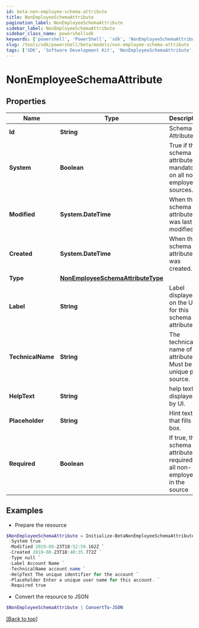 ```yaml
---
id: beta-non-employee-schema-attribute
title: NonEmployeeSchemaAttribute
pagination_label: NonEmployeeSchemaAttribute
sidebar_label: NonEmployeeSchemaAttribute
sidebar_class_name: powershellsdk
keywords: ['powershell', 'PowerShell', 'sdk', 'NonEmployeeSchemaAttribute', 'BetaNonEmployeeSchemaAttribute'] 
slug: /tools/sdk/powershell/beta/models/non-employee-schema-attribute
tags: ['SDK', 'Software Development Kit', 'NonEmployeeSchemaAttribute', 'BetaNonEmployeeSchemaAttribute']
---
```



# NonEmployeeSchemaAttribute

## Properties

Name | Type | Description | Notes
------------ | ------------- | ------------- | -------------
**Id** | **String** | Schema Attribute Id | [optional] 
**System** | **Boolean** | True if this schema attribute is mandatory on all non-employees sources. | [optional] [default to $false]
**Modified** | **System.DateTime** | When the schema attribute was last modified. | [optional] 
**Created** | **System.DateTime** | When the schema attribute was created. | [optional] 
**Type** | [**NonEmployeeSchemaAttributeType**](non-employee-schema-attribute-type) |  | [required]
**Label** | **String** | Label displayed on the UI for this schema attribute. | [required]
**TechnicalName** | **String** | The technical name of the attribute. Must be unique per source. | [required]
**HelpText** | **String** | help text displayed by UI. | [optional] 
**Placeholder** | **String** | Hint text that fills UI box. | [optional] 
**Required** | **Boolean** | If true, the schema attribute is required for all non-employees in the source | [optional] [default to $false]

## Examples

- Prepare the resource
```powershell
$NonEmployeeSchemaAttribute = Initialize-BetaNonEmployeeSchemaAttribute  -Id ac110005-7156-1150-8171-5b292e3e0084 `
 -System true `
 -Modified 2019-08-23T18:52:59.162Z `
 -Created 2019-08-23T18:40:35.772Z `
 -Type null `
 -Label Account Name `
 -TechnicalName account.name `
 -HelpText The unique identifier for the account `
 -Placeholder Enter a unique user name for this account. `
 -Required true
```

- Convert the resource to JSON
```powershell
$NonEmployeeSchemaAttribute | ConvertTo-JSON
```


[[Back to top]](#) 


